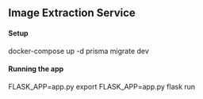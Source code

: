 ## Image Extraction Service




#### Setup

docker-compose up -d
prisma migrate dev


#### Running the app
FLASK_APP=app.py
export FLASK_APP=app.py
flask run


